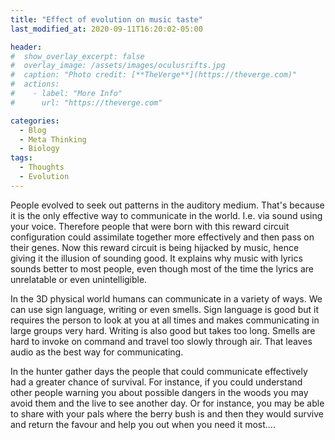```yaml
---
title: "Effect of evolution on music taste"
last_modified_at: 2020-09-11T16:20:02-05:00

header:
#  show_overlay_excerpt: false
#  overlay_image: /assets/images/oculusrifts.jpg
#  caption: "Photo credit: [**TheVerge**](https://theverge.com)"
#  actions:
#    - label: "More Info"
#      url: "https://theverge.com"

categories:
  - Blog
  - Meta Thinking
  - Biology	
tags:
  - Thoughts
  - Evolution	
---
```


People evolved to seek out patterns in the auditory medium. That's because it is the only effective way to communicate in the world. I.e. via sound using your voice. Therefore people that were born with this reward circuit configuration could assimilate together more effectively and then pass on their genes. Now this reward circuit is being hijacked by music, hence giving it the illusion of sounding good. It explains why music with lyrics sounds better to most people, even though most of the time the lyrics are unrelatable or even unintelligible.

In the 3D physical world humans can communicate in a variety of ways. We can use sign language, writing or even smells. Sign language is good but it requires the person to look at you at all times and makes communicating in large groups very hard. Writing is also good but takes too long. Smells are hard to invoke on command and travel too slowly through air. That leaves audio as the best way for communicating.

In the hunter gather days the people that could communicate effectively had a greater chance of survival. For instance, if you could understand other people warning you about possible dangers in the woods you may avoid them and the live to see another day. Or for instance, you may be able to share with your pals where the berry bush is and then they would survive and return the favour and help you out when you need it most....













